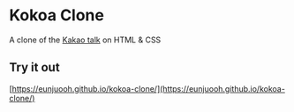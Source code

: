 # Kokoa Clone

A clone of the [Kakao talk](https://www.kakaocorp.com/page/service/service/KakaoTalk) on HTML & CSS

## Try it out

[https://eunjuooh.github.io/kokoa-clone/](https://eunjuooh.github.io/kokoa-clone/)
